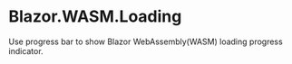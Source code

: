 # Blazor.WASM.Loading
Use progress bar to show Blazor WebAssembly(WASM) loading progress indicator.
